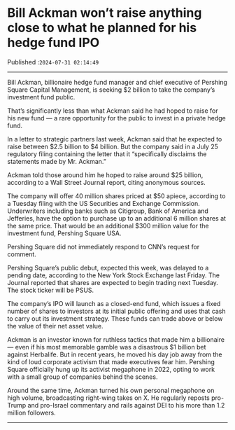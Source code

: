 # Bill Ackman won’t raise anything close to what he planned for his hedge fund IPO

Published :`2024-07-31 02:14:49`

---

Bill Ackman, billionaire hedge fund manager and chief executive of Pershing Square Capital Management, is seeking $2 billion to take the company’s investment fund public.

That’s significantly less than what Ackman said he had hoped to raise for his new fund — a rare opportunity for the public to invest in a private hedge fund.

In a letter to strategic partners last week, Ackman said that he expected to raise between $2.5 billion to $4 billion. But the company said in a July 25 regulatory filing containing the letter that it “specifically disclaims the statements made by Mr. Ackman.”

Ackman told those around him he hoped to raise around $25 billion, according to a Wall Street Journal report, citing anonymous sources.

The company will offer 40 million shares priced at $50 apiece, according to a Tuesday filing with the US Securities and Exchange Commission. Underwriters including banks such as Citigroup, Bank of America and Jefferies, have the option to purchase up to an additional 6 million shares at the same price. That would be an additional $300 million value for the investment fund, Pershing Square USA.

Pershing Square did not immediately respond to CNN’s request for comment.

Pershing Square’s public debut, expected this week, was delayed to a pending date, according to the New York Stock Exchange last Friday. The Journal reported that shares are expected to begin trading next Tuesday. The stock ticker will be PSUS.

The company’s IPO will launch as a closed-end fund, which issues a fixed number of shares to investors at its initial public offering and uses that cash to carry out its investment strategy. These funds can trade above or below the value of their net asset value.

Ackman is an investor known for ruthless tactics that made him a billionaire — even if his most memorable gamble was a disastrous $1 billion bet against Herbalife. But in recent years, he moved his day job away from the kind of loud corporate activism that made executives fear him. Pershing Square officially hung up its activist megaphone in 2022, opting to work with a small group of companies behind the scenes.

Around the same time, Ackman turned his own personal megaphone on high volume, broadcasting right-wing takes on X. He regularly reposts pro-Trump and pro-Israel commentary and rails against DEI to his more than 1.2 million followers.

---

